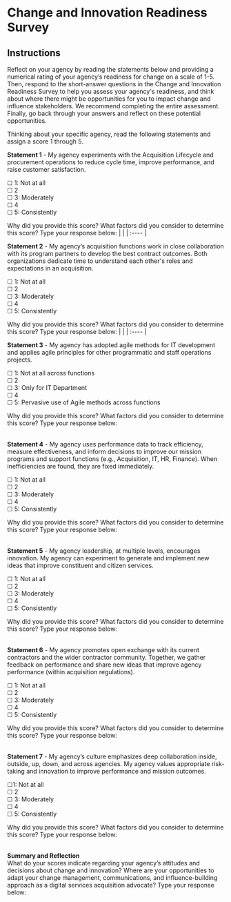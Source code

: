 # Change and Innovation Readiness Survey

## Instructions

Reflect on your agency by reading the statements below and providing a numerical rating of your agency’s readiness for change on a scale of 1-5. Then, respond to the short-answer questions in the Change and Innovation Readiness Survey to help you assess your agency's readiness, and think about where there might be opportunities for you to impact change and influence stakeholders. We recommend completing the entire assessment. Finally, go back through your answers and reflect on these potential opportunities. 

Thinking about your specific agency, read the following statements and assign a score 1 through 5\. 

**Statement 1** \- My agency experiments with the Acquisition Lifecycle and procurement operations to reduce cycle time, improve performance, and raise customer satisfaction.

☐ 1: Not at all</br>
☐ 2</br>
☐ 3: Moderately</br>
☐ 4</br>
☐ 5: Consistently</br>

Why did you provide this score? What factors did you consider to determine this score?  Type your response below:
|  |
| :---- |

**Statement 2** \- My agency’s acquisition functions work in close collaboration with its program partners to develop the best contract outcomes. Both organizations dedicate time to understand each other's roles and expectations in an acquisition.

☐ 1: Not at all</br>
☐ 2</br>
☐ 3: Moderately</br>
☐ 4</br>
☐ 5: Consistently</br>

Why did you provide this score? What factors did you consider to determine this score?  Type your response below:
|  |
| :---- |

**Statement 3** \- My agency has adopted agile methods for IT development and applies agile principles for other programmatic and staff operations projects.

☐ 1: Not at all across functions</br>
☐ 2</br>
☐ 3: Only for IT Department</br>
☐ 4</br>
☐ 5: Pervasive use of Agile methods across functions</br>

Why did you provide this score? What factors did you consider to determine this score?  Type your response below:

|  |
| :---- |

**Statement 4** \- My agency uses performance data to track efficiency, measure effectiveness, and inform decisions to improve our mission programs and support functions (e.g., Acquisition, IT, HR, Finance). When inefficiencies are found, they are fixed immediately.

☐ 1: Not at all</br>
☐ 2</br>
☐ 3: Moderately</br>
☐ 4</br>
☐ 5: Consistently</br>

Why did you provide this score? What factors did you consider to determine this score?  Type your response below:

|  |
| :---- |

**Statement 5** \- My agency leadership, at multiple levels, encourages innovation. My agency can experiment to generate and implement new ideas that improve constituent and citizen services.

☐ 1: Not at all</br>
☐ 2</br>
☐ 3: Moderately</br>
☐ 4</br>
☐ 5: Consistently</br>

Why did you provide this score? What factors did you consider to determine this score?  Type your response below:

|  |
| :---- |

**Statement 6** \- My agency promotes open exchange with its current contractors and the wider contractor community. Together, we gather feedback on performance and share new ideas that improve agency performance (within acquisition regulations).

☐ 1: Not at all</br>
☐ 2</br>
☐ 3: Moderately</br>
☐ 4</br>
☐ 5: Consistently</br>

Why did you provide this score? What factors did you consider to determine this score?  Type your response below:

|  |
| :---- |

**Statement 7** \- My agency’s culture emphasizes deep collaboration inside, outside, up, down, and across agencies. My agency values appropriate risk-taking and innovation to improve performance and mission outcomes.

☐1: Not at all</br>
☐ 2</br>
☐ 3: Moderately</br>
☐ 4</br>
☐ 5: Consistently</br>

Why did you provide this score? What factors did you consider to determine this score?  Type your response below:

|  |
| :---- |

**Summary and Reflection**  
What do your scores indicate regarding your agency’s attitudes and decisions about change and innovation? Where are your opportunities to adapt your change management, communications, and influence-building approach as a digital services acquisition advocate? Type your response below:

|  |
| :---- |

